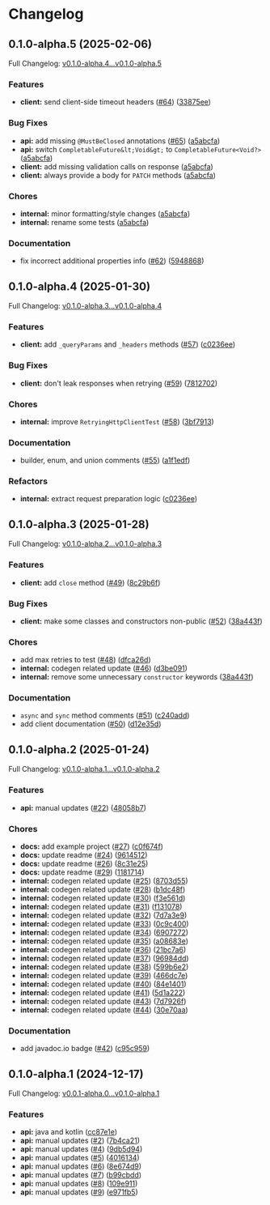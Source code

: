 # Changelog

## 0.1.0-alpha.5 (2025-02-06)

Full Changelog: [v0.1.0-alpha.4...v0.1.0-alpha.5](https://github.com/terminaldotshop/terminal-sdk-java/compare/v0.1.0-alpha.4...v0.1.0-alpha.5)

### Features

* **client:** send client-side timeout headers ([#64](https://github.com/terminaldotshop/terminal-sdk-java/issues/64)) ([33875ee](https://github.com/terminaldotshop/terminal-sdk-java/commit/33875ee07c693dbf248413bee093d59f5ae07674))


### Bug Fixes

* **api:** add missing `@MustBeClosed` annotations ([#65](https://github.com/terminaldotshop/terminal-sdk-java/issues/65)) ([a5abcfa](https://github.com/terminaldotshop/terminal-sdk-java/commit/a5abcfa612d7be9870619a45cb97c1a25280371c))
* **api:** switch `CompletableFuture&lt;Void&gt;` to `CompletableFuture<Void?>` ([a5abcfa](https://github.com/terminaldotshop/terminal-sdk-java/commit/a5abcfa612d7be9870619a45cb97c1a25280371c))
* **client:** add missing validation calls on response ([a5abcfa](https://github.com/terminaldotshop/terminal-sdk-java/commit/a5abcfa612d7be9870619a45cb97c1a25280371c))
* **client:** always provide a body for `PATCH` methods ([a5abcfa](https://github.com/terminaldotshop/terminal-sdk-java/commit/a5abcfa612d7be9870619a45cb97c1a25280371c))


### Chores

* **internal:** minor formatting/style changes ([a5abcfa](https://github.com/terminaldotshop/terminal-sdk-java/commit/a5abcfa612d7be9870619a45cb97c1a25280371c))
* **internal:** rename some tests ([a5abcfa](https://github.com/terminaldotshop/terminal-sdk-java/commit/a5abcfa612d7be9870619a45cb97c1a25280371c))


### Documentation

* fix incorrect additional properties info ([#62](https://github.com/terminaldotshop/terminal-sdk-java/issues/62)) ([5948868](https://github.com/terminaldotshop/terminal-sdk-java/commit/59488684132b21f7dfb292e4389d471ea08e3319))

## 0.1.0-alpha.4 (2025-01-30)

Full Changelog: [v0.1.0-alpha.3...v0.1.0-alpha.4](https://github.com/terminaldotshop/terminal-sdk-java/compare/v0.1.0-alpha.3...v0.1.0-alpha.4)

### Features

* **client:** add `_queryParams` and `_headers` methods ([#57](https://github.com/terminaldotshop/terminal-sdk-java/issues/57)) ([c0236ee](https://github.com/terminaldotshop/terminal-sdk-java/commit/c0236eeb02e547f4f980c51054906ba7104f99ba))


### Bug Fixes

* **client:** don't leak responses when retrying ([#59](https://github.com/terminaldotshop/terminal-sdk-java/issues/59)) ([7812702](https://github.com/terminaldotshop/terminal-sdk-java/commit/7812702fd8e246c4e351d814e3994d730b10455a))


### Chores

* **internal:** improve `RetryingHttpClientTest` ([#58](https://github.com/terminaldotshop/terminal-sdk-java/issues/58)) ([3bf7913](https://github.com/terminaldotshop/terminal-sdk-java/commit/3bf7913aed72f0a3d47061112f546e7d39835f8b))


### Documentation

* builder, enum, and union comments ([#55](https://github.com/terminaldotshop/terminal-sdk-java/issues/55)) ([a1f1edf](https://github.com/terminaldotshop/terminal-sdk-java/commit/a1f1edf3638c1dcacbf144c9f265c5c8c5c754ab))


### Refactors

* **internal:** extract request preparation logic ([c0236ee](https://github.com/terminaldotshop/terminal-sdk-java/commit/c0236eeb02e547f4f980c51054906ba7104f99ba))

## 0.1.0-alpha.3 (2025-01-28)

Full Changelog: [v0.1.0-alpha.2...v0.1.0-alpha.3](https://github.com/terminaldotshop/terminal-sdk-java/compare/v0.1.0-alpha.2...v0.1.0-alpha.3)

### Features

* **client:** add `close` method ([#49](https://github.com/terminaldotshop/terminal-sdk-java/issues/49)) ([8c29b6f](https://github.com/terminaldotshop/terminal-sdk-java/commit/8c29b6ffed351b5782cecf6e7377d954994ecbdc))


### Bug Fixes

* **client:** make some classes and constructors non-public ([#52](https://github.com/terminaldotshop/terminal-sdk-java/issues/52)) ([38a443f](https://github.com/terminaldotshop/terminal-sdk-java/commit/38a443f487550900fb1f5892010e4ba5467384f7))


### Chores

* add max retries to test ([#48](https://github.com/terminaldotshop/terminal-sdk-java/issues/48)) ([dfca26d](https://github.com/terminaldotshop/terminal-sdk-java/commit/dfca26d25aeddf6e2419f1ecd5ba16b09c1593e0))
* **internal:** codegen related update ([#46](https://github.com/terminaldotshop/terminal-sdk-java/issues/46)) ([d3be091](https://github.com/terminaldotshop/terminal-sdk-java/commit/d3be091d6e01607acd02cea5d98e4859b93993c0))
* **internal:** remove some unnecessary `constructor` keywords ([38a443f](https://github.com/terminaldotshop/terminal-sdk-java/commit/38a443f487550900fb1f5892010e4ba5467384f7))


### Documentation

* `async` and `sync` method comments ([#51](https://github.com/terminaldotshop/terminal-sdk-java/issues/51)) ([c240add](https://github.com/terminaldotshop/terminal-sdk-java/commit/c240add3c5dcc32ea048d7d588a169f80400d678))
* add client documentation ([#50](https://github.com/terminaldotshop/terminal-sdk-java/issues/50)) ([d12e35d](https://github.com/terminaldotshop/terminal-sdk-java/commit/d12e35d6c957df36cf6013d69da76c51007640dc))

## 0.1.0-alpha.2 (2025-01-24)

Full Changelog: [v0.1.0-alpha.1...v0.1.0-alpha.2](https://github.com/terminaldotshop/terminal-sdk-java/compare/v0.1.0-alpha.1...v0.1.0-alpha.2)

### Features

* **api:** manual updates ([#22](https://github.com/terminaldotshop/terminal-sdk-java/issues/22)) ([48058b7](https://github.com/terminaldotshop/terminal-sdk-java/commit/48058b7926258f5cdb3a852e92ba055e8ed80803))


### Chores

* **docs:** add example project ([#27](https://github.com/terminaldotshop/terminal-sdk-java/issues/27)) ([c0f674f](https://github.com/terminaldotshop/terminal-sdk-java/commit/c0f674f917666ad306e7ec127d44fe3b78d6b7e0))
* **docs:** update readme ([#24](https://github.com/terminaldotshop/terminal-sdk-java/issues/24)) ([9614512](https://github.com/terminaldotshop/terminal-sdk-java/commit/96145128c2c3977d90532263f69cbf631a74eb5d))
* **docs:** update readme ([#26](https://github.com/terminaldotshop/terminal-sdk-java/issues/26)) ([8c31e25](https://github.com/terminaldotshop/terminal-sdk-java/commit/8c31e257bcf1e14e93293fa0ad94dc2c06a0303e))
* **docs:** update readme ([#29](https://github.com/terminaldotshop/terminal-sdk-java/issues/29)) ([1181714](https://github.com/terminaldotshop/terminal-sdk-java/commit/118171455ae8797acf07e368ef5edacfaf377b32))
* **internal:** codegen related update ([#25](https://github.com/terminaldotshop/terminal-sdk-java/issues/25)) ([8703d55](https://github.com/terminaldotshop/terminal-sdk-java/commit/8703d556b2c4c3379bed8698ca92c77515d0d134))
* **internal:** codegen related update ([#28](https://github.com/terminaldotshop/terminal-sdk-java/issues/28)) ([b1dc48f](https://github.com/terminaldotshop/terminal-sdk-java/commit/b1dc48fe583266846fee2b587cd872a02efd4d47))
* **internal:** codegen related update ([#30](https://github.com/terminaldotshop/terminal-sdk-java/issues/30)) ([f3e561d](https://github.com/terminaldotshop/terminal-sdk-java/commit/f3e561d44ea9760591a750f5f771cd61b99398b9))
* **internal:** codegen related update ([#31](https://github.com/terminaldotshop/terminal-sdk-java/issues/31)) ([f131078](https://github.com/terminaldotshop/terminal-sdk-java/commit/f131078c3ceb97ebb41edccf122b41125312cbc2))
* **internal:** codegen related update ([#32](https://github.com/terminaldotshop/terminal-sdk-java/issues/32)) ([7d7a3e9](https://github.com/terminaldotshop/terminal-sdk-java/commit/7d7a3e9a2fce8e0336336df10662fab216117610))
* **internal:** codegen related update ([#33](https://github.com/terminaldotshop/terminal-sdk-java/issues/33)) ([0c9c400](https://github.com/terminaldotshop/terminal-sdk-java/commit/0c9c4009041193bcaf6c4deed47d9090ee6a61da))
* **internal:** codegen related update ([#34](https://github.com/terminaldotshop/terminal-sdk-java/issues/34)) ([6907272](https://github.com/terminaldotshop/terminal-sdk-java/commit/6907272ea905f138e6da77913f191481aa9bc23c))
* **internal:** codegen related update ([#35](https://github.com/terminaldotshop/terminal-sdk-java/issues/35)) ([a08683e](https://github.com/terminaldotshop/terminal-sdk-java/commit/a08683e389523261f2e20031768917552fec8cdc))
* **internal:** codegen related update ([#36](https://github.com/terminaldotshop/terminal-sdk-java/issues/36)) ([21bc7a6](https://github.com/terminaldotshop/terminal-sdk-java/commit/21bc7a6933fe699ee52b7c4f11729a2f8f7ae6ad))
* **internal:** codegen related update ([#37](https://github.com/terminaldotshop/terminal-sdk-java/issues/37)) ([96984dd](https://github.com/terminaldotshop/terminal-sdk-java/commit/96984dd43a59212392e81519a0daaf3c1ab2cb9f))
* **internal:** codegen related update ([#38](https://github.com/terminaldotshop/terminal-sdk-java/issues/38)) ([599b6e2](https://github.com/terminaldotshop/terminal-sdk-java/commit/599b6e2a8dcc71c4fcfbbec4335225e9ebc75325))
* **internal:** codegen related update ([#39](https://github.com/terminaldotshop/terminal-sdk-java/issues/39)) ([466dc7e](https://github.com/terminaldotshop/terminal-sdk-java/commit/466dc7edf929856c1cb6d2dfd0ed3c5d0044864f))
* **internal:** codegen related update ([#40](https://github.com/terminaldotshop/terminal-sdk-java/issues/40)) ([84e1401](https://github.com/terminaldotshop/terminal-sdk-java/commit/84e1401751b76872777ba123069e1c7763f99a9b))
* **internal:** codegen related update ([#41](https://github.com/terminaldotshop/terminal-sdk-java/issues/41)) ([5d1a222](https://github.com/terminaldotshop/terminal-sdk-java/commit/5d1a2228db595fa27b8bc12b682fd6964b70a3eb))
* **internal:** codegen related update ([#43](https://github.com/terminaldotshop/terminal-sdk-java/issues/43)) ([7d7926f](https://github.com/terminaldotshop/terminal-sdk-java/commit/7d7926f9748b919bab44171c34e81a4465b0142f))
* **internal:** codegen related update ([#44](https://github.com/terminaldotshop/terminal-sdk-java/issues/44)) ([30e70aa](https://github.com/terminaldotshop/terminal-sdk-java/commit/30e70aae20a4a30ccf5902ef90a9f8c08cc457f8))


### Documentation

* add javadoc.io badge ([#42](https://github.com/terminaldotshop/terminal-sdk-java/issues/42)) ([c95c959](https://github.com/terminaldotshop/terminal-sdk-java/commit/c95c9595428b66c3b2b7551ca9609884cd15acd3))

## 0.1.0-alpha.1 (2024-12-17)

Full Changelog: [v0.0.1-alpha.0...v0.1.0-alpha.1](https://github.com/terminaldotshop/terminal-sdk-java/compare/v0.0.1-alpha.0...v0.1.0-alpha.1)

### Features

* **api:** java and kotlin ([cc87e1e](https://github.com/terminaldotshop/terminal-sdk-java/commit/cc87e1e6574fac0da41d10f176e4d1b7ce6a55f9))
* **api:** manual updates ([#2](https://github.com/terminaldotshop/terminal-sdk-java/issues/2)) ([7b4ca21](https://github.com/terminaldotshop/terminal-sdk-java/commit/7b4ca21a17167345378919b099937fd61d18170f))
* **api:** manual updates ([#4](https://github.com/terminaldotshop/terminal-sdk-java/issues/4)) ([9db5d94](https://github.com/terminaldotshop/terminal-sdk-java/commit/9db5d944c758c9cf6c534fe9b88bbb2acb0b632a))
* **api:** manual updates ([#5](https://github.com/terminaldotshop/terminal-sdk-java/issues/5)) ([4016134](https://github.com/terminaldotshop/terminal-sdk-java/commit/401613454c4ba630c91784b712f5f9ddfcd01689))
* **api:** manual updates ([#6](https://github.com/terminaldotshop/terminal-sdk-java/issues/6)) ([8e674d9](https://github.com/terminaldotshop/terminal-sdk-java/commit/8e674d9178172ab30c51b6eabd7a649a5f8a0e0f))
* **api:** manual updates ([#7](https://github.com/terminaldotshop/terminal-sdk-java/issues/7)) ([b99cbdd](https://github.com/terminaldotshop/terminal-sdk-java/commit/b99cbdda316b946519024b4908eeee5884c5ec4f))
* **api:** manual updates ([#8](https://github.com/terminaldotshop/terminal-sdk-java/issues/8)) ([109e911](https://github.com/terminaldotshop/terminal-sdk-java/commit/109e911115d68ec1c2ff97db52736e61c3526086))
* **api:** manual updates ([#9](https://github.com/terminaldotshop/terminal-sdk-java/issues/9)) ([e971fb5](https://github.com/terminaldotshop/terminal-sdk-java/commit/e971fb587f4155cdd7519afa18e5f415d74cc292))
